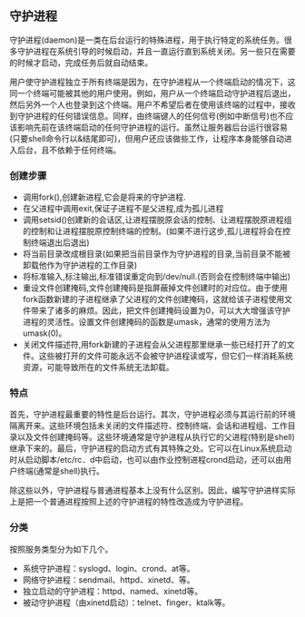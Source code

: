 
## 守护进程

守护进程(daemon)是一类在后台运行的特殊进程，用于执行特定的系统任务。很多守护进程在系统引导的时候启动，并且一直运行直到系统关闭。另一些只在需要的时候才启动，完成任务后就自动结束。 
 
用户使守护进程独立于所有终端是因为，在守护进程从一个终端启动的情况下，这同一个终端可能被其他的用户使用。例如，用户从一个终端启动守护进程后退出，然后另外一个人也登录到这个终端。用户不希望后者在使用该终端的过程中，接收到守护进程的任何错误信息。同样，由终端键人的任何信号(例如中断信号)也不应该影响先前在该终端启动的任何守护进程的运行。虽然让服务器后台运行很容易(只要shell命令行以&结尾即可)，但用户还应该做些工作，让程序本身能够自动进入后台，且不依赖于任何终端。


### 创建步骤

 * 调用fork(),创建新进程,它会是将来的守护进程.
 * 在父进程中调用exit,保证子进程不是父进程,成为孤儿进程
 * 调用setsid()创建新的会话区,让进程摆脱原会话的控制、让进程摆脱原进程组的控制和让进程摆脱原控制终端的控制。(如果不进行这步,孤儿进程将会在控制终端退出后退出)
 * 将当前目录改成根目录(如果把当前目录作为守护进程的目录,当前目录不能被卸载他作为守护进程的工作目录)
 * 将标准输入,标注输出,标准错误重定向到/dev/null.(否则会在控制终端中输出)
 * 重设文件创建掩码,文件创建掩码是指屏蔽掉文件创建时的对应位。由于使用fork函数新建的子进程继承了父进程的文件创建掩码，这就给该子进程使用文件带来了诸多的麻烦。因此，把文件创建掩码设置为0，可以大大增强该守护进程的灵活性。设置文件创建掩码的函数是umask，通常的使用方法为umask(0)。
 * 关闭文件描述符,用fork新建的子进程会从父进程那里继承一些已经打开了的文件。这些被打开的文件可能永远不会被守护进程读或写，但它们一样消耗系统资源，可能导致所在的文件系统无法卸载。

### 特点
首先，守护进程最重要的特性是后台运行。其次，守护进程必须与其运行前的环境隔离开来。这些环境包括未关闭的文件描述符、控制终端、会话和进程组、工作目录以及文件创建掩码等。这些环境通常是守护进程从执行它的父进程(特别是shell)继承下来的。最后，守护进程的启动方式有其特殊之处。它可以在Linux系统启动时从启动脚本/etc/rc．d中启动，也可以由作业控制进程crond启动，还可以由用户终端(通常是shell)执行。  

除这些以外，守护进程与普通进程基本上没有什么区别。因此，编写守护进样实际上是把一个普通进程按照上述的守护进程的特性改造成为守护进程。

### 分类
按照服务类型分为如下几个。
 * 系统守护进程：syslogd、login、crond、at等。
 * 网络守护进程：sendmail、httpd、xinetd、等。
 * 独立启动的守护进程：httpd、named、xinetd等。
 * 被动守护进程（由xinetd启动）：telnet、finger、ktalk等。

